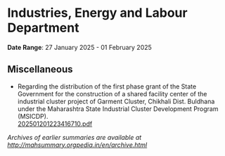 # Industries, Energy and Labour Department

**Date Range**: 27 January 2025 - 01 February 2025


## Miscellaneous
- Regarding the distribution of the first phase grant of the State Government for the construction of a shared facility center of the industrial cluster project of Garment Cluster, Chikhali Dist. Buldhana under the Maharashtra State Industrial Cluster Development Program (MSICDP).\
  [202501201223416710.pdf](https://gr.maharashtra.gov.in/Site/Upload/Government%20Resolutions/English/202501201223416710.pdf)


*Archives of earlier summaries are available at http://mahsummary.orgpedia.in/en/archive.html*